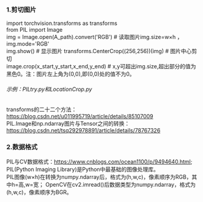 ### 1.剪切图片
import torchvision.transforms as transforms  
from PIL import Image  
img = Image.open(A_path).convert('RGB')  # 读取图片img.size=w×h ，img.mode='RGB'  
img.show()  # 显示图片
transforms.CenterCrop((256,256))(img)  # 图片中心剪切  
image.crop(x_start,y_start,x_end,y_end)  # x,y可超出img.size,超出部分的值为黑色0。注：图片左上角为(0,0),即(0,0)处的值不为0。  
###### 示例：PILtry.py和LocationCrop.py  
transforms的二十二个方法：https://blog.csdn.net/u011995719/article/details/85107009  
PIL.Image和np.ndarray图片与Tensor之间的转换：https://blog.csdn.net/tsq292978891/article/details/78767326  
### 2.数据格式
PIL与CV数据格式：https://www.cnblogs.com/ocean1100/p/9494640.html;   
PIL(Python Imaging Library)是Python中最基础的图像处理库。  
PIL图像(w×h)在转换为numpy.ndarray后，格式为(h,w,c)，像素顺序为RGB，其中h=高,w=宽；
OpenCV在cv2.imread()后数据类型为numpy.ndarray，格式为(h,w,c)，像素顺序为BGR。
